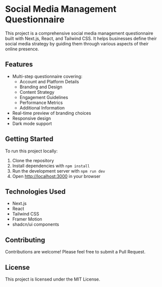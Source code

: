 # Social Media Management Questionnaire

This project is a comprehensive social media management questionnaire built with Next.js, React, and Tailwind CSS. It helps businesses define their social media strategy by guiding them through various aspects of their online presence.

## Features

- Multi-step questionnaire covering:
  - Account and Platform Details
  - Branding and Design
  - Content Strategy
  - Engagement Guidelines
  - Performance Metrics
  - Additional Information
- Real-time preview of branding choices
- Responsive design
- Dark mode support

## Getting Started

To run this project locally:

1. Clone the repository
2. Install dependencies with `npm install`
3. Run the development server with `npm run dev`
4. Open [http://localhost:3000](http://localhost:3000) in your browser

## Technologies Used

- Next.js
- React
- Tailwind CSS
- Framer Motion
- shadcn/ui components

## Contributing

Contributions are welcome! Please feel free to submit a Pull Request.

## License

This project is licensed under the MIT License.

